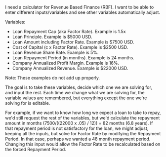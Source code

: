 I need a calculator for Revenue Based Finance (RBF).  I want to be able to enter different inputs/variables and see other variables automatically adjust.

Variables:

* Loan Repayment Cap  (aka Factor Rate). Example is 1.5x
* Loan Principle. Example is $5000 USD.
* Loan Amount including Factor Rate. Example is $7500 USD.
* Cost of Capital (c x Factor Rate). Example is $2500 USD.
* Loan Revenue Share Rate. Example is 5%.
* Loan Repayment Period (in months). Example is 24 months.
* Company Annualized Profit Margin. Example is 16%.
* Company Annualized Revenue. Example is $22000 USD.

Note: These examples do not add up properly.

The goal is to take these variables, decide which one we are solving for, and input the rest. Each time we change what we are solving for, the variable values are remembered, but everything except the one we're solving for is editable.

For example, if we want to know how long we expect a loan to take to repay, we'd still request the rest of the variables, but we'd calculate the repayment amount in months ($7500 / (($22000 x .05) / 12)) = 82 months (6.8 years).  If that repayment period is not satisfactory for the loan, we might adjust, keeping all the inputs, but solve for Factor Rate by modifying the Repayment Period. In that case, perhaps we wanted a 48 month repayment period. Changing this input would allow the Factor Rate to be recalculated based on the forced Repayment Period.
